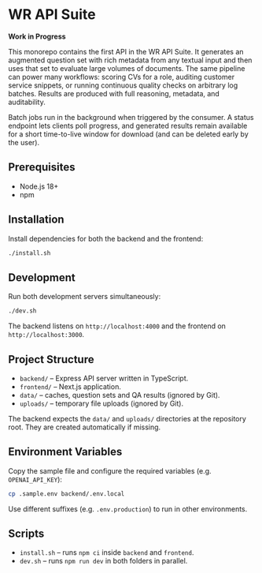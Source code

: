 # WR API Suite

**Work in Progress**

This monorepo contains the first API in the WR API Suite. It generates an augmented question set with rich metadata from any textual input and then uses that set to evaluate large volumes of documents. The same pipeline can power many workflows: scoring CVs for a role, auditing customer service snippets, or running continuous quality checks on arbitrary log batches. Results are produced with full reasoning, metadata, and auditability.

Batch jobs run in the background when triggered by the consumer. A status endpoint lets clients poll progress, and generated results remain available for a short time-to-live window for download (and can be deleted early by the user).

## Prerequisites

- Node.js 18+
- npm

## Installation

Install dependencies for both the backend and the frontend:

```bash
./install.sh
```

## Development

Run both development servers simultaneously:

```bash
./dev.sh
```

The backend listens on `http://localhost:4000` and the frontend on `http://localhost:3000`.

## Project Structure

- `backend/` – Express API server written in TypeScript.
- `frontend/` – Next.js application.
- `data/` – caches, question sets and QA results (ignored by Git).
- `uploads/` – temporary file uploads (ignored by Git).

The backend expects the `data/` and `uploads/` directories at the repository root. They are created automatically if missing.

## Environment Variables

Copy the sample file and configure the required variables (e.g. `OPENAI_API_KEY`):

```bash
cp .sample.env backend/.env.local
```

Use different suffixes (e.g. `.env.production`) to run in other environments.

## Scripts

- `install.sh` – runs `npm ci` inside `backend` and `frontend`.
- `dev.sh` – runs `npm run dev` in both folders in parallel.

